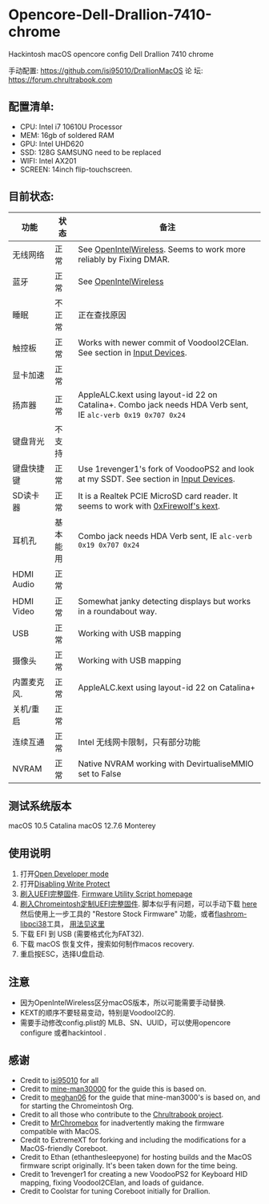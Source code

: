 # Opencore-Dell-Drallion-7410-chrome
Hackintosh macOS opencore config Dell Drallion 7410 chrome

手动配置: https://github.com/isi95010/DrallionMacOS
论   坛: https://forum.chrultrabook.com

## 配置清单:

- CPU: Intel i7 10610U Processor
- MEM: 16gb of soldered RAM
- GPU: Intel UHD620
- SSD: 128G SAMSUNG need to be replaced
- WIFI: Intel AX201
- SCREEN: 14inch flip-touchscreen. 

## 目前状态:

| **功能**        | **状态**           | **备注**                                                                                     |
|--------------------|----------------------|-----------------------------------------------------------------------------------------------|
| 无线网络               | 正常              | See [OpenIntelWireless](https://openintelwireless.github.io). Seems to work more reliably by Fixing DMAR.                            |
| 蓝牙          | 正常              | See [OpenIntelWireless](https://openintelwireless.github.io)                                                                         |
| 睡眠         | 不正常              | 正在查找原因                   |
| 触控板           | 正常              | Works with newer commit of VoodooI2CElan. See section in [Input Devices](#input-devices).                       | 
| 显卡加速    | 正常              |                                                                                               |
| 扬声器  | 正常              | AppleALC.kext using layout-id 22 on Catalina+. Combo jack needs HDA Verb sent, IE `alc-verb 0x19 0x707 0x24`                            |
| 键盘背光 | 不支持 |                                                                                               |
| 键盘快捷键 | 正常 | Use 1revenger1's fork of VoodooPS2 and look at my SSDT. See section in [Input Devices](#input-devices). |
| SD读卡器     | 正常              | It is a Realtek PCIE MicroSD card reader. It seems to work with [0xFirewolf's kext](https://github.com/0xFireWolf/RealtekCardReader).             |
| 耳机孔     | 基本能用                  | Combo jack needs HDA Verb sent, IE `alc-verb 0x19 0x707 0x24`                                                             |
| HDMI Audio         | 正常              |                                                                                               |
| HDMI Video         | 正常              | Somewhat janky detecting displays but works in a roundabout way.                              |
| USB          | 正常              | Working with USB mapping                                                                      |
| 摄像头             | 正常              | Working with USB mapping                                                                      |
| 内置麦克风.      | 正常              | AppleALC.kext using layout-id 22 on Catalina+                                                             |
| 关机/重启 | 正常              |                                                                                               |    
| 连续互通         | 正常             | Intel 无线网卡限制，只有部分功能                                                       |    
| NVRAM              | 正常              | Native NVRAM working with DevirtualiseMMIO set to False                                       |
                                                                          
## 测试系统版本
macOS 10.5 Catalina
macOS 12.7.6 Monterey 

## 使用说明
1. 打开[Open Developer mode](https://docs.chrultrabook.com/docs/firmware/developer-mode.html)
2. 打开[Disabling Write Protect](https://docs.chrultrabook.com/docs/firmware/write-protect.html#disabling-write-protect)
3. [刷入UEFI完整固件](https://docs.chrultrabook.com/docs/firmware/flashing-firmware.html). [Firmware Utility Script homepage](https://docs.mrchromebox.tech/docs/fwscript.html)
4. [刷入Chromeintosh定制UEFI完整固件](https://github.com/Chromeintosh/coreboot). 脚本似乎有问题，可以手动下载 [here](https://ethanthesleepy.one/public/mac_build/coreboot_edk2-drallion-mrchromebox_20240714_macos.rom) 然后使用上一步工具的 "Restore Stock Firmware" 功能，或者[flashrom-libpci38](https://ethanthesleepy.one/public/chrultrabook/utils/)工具， [用法见这里](https://docs.chrultrabook.com/docs/firmware/manually-flashing.html)
5. 下载 EFI 到 USB (需要格式化为FAT32).
6. 下载 macOS 恢复文件，搜索如何制作macos recovery.
7. 重启按ESC，选择U盘启动.

## 注意
* 因为OpenIntelWireless区分macOS版本，所以可能需要手动替换.
* KEXT的顺序不要轻易变动，特别是VoodooI2C的.
* 需要手动修改config.plist的 MLB、SN、UUID，可以使用opencore configure 或者hackintool  .

## 感谢
* Credit to [isi95010](https://github.com/isi95010/DrallionMacOS/) for all
* Credit to [mine-man30000](https://github.com/mine-man3000/macOS-Dragonair) for the guide this is based on.
* Credit to [meghan06](https://github.com/meghan06/) for the guide that mine-man3000's is based on, and for starting the Chromeintosh Org.
* Credit to all those who contribute to the [Chrultrabook project](https://docs.chrultrabook.com).
* Credit to [MrChromebox](https://github.com/MrChromebox?tab=repositories) for inadvertently making the firmware compatible with MacOS. 
* Credit to ExtremeXT for forking and including the modifications for a MacOS-friendly Coreboot.
* Credit to Ethan (ethanthesleepyone) for hosting builds and the MacOS firmware script originally. It's been taken down for the time being. 
* Credit to 1revenger1 for creating a new VoodooPS2 for Keyboard HID mapping, fixing VoodooI2CElan, and loads of guidance. 
* Credit to Coolstar for tuning Coreboot initially for Drallion. 


